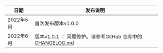 | 日期       | 发布说明 |
|----------|--------|
| 2022年5月 | 首次发布版本v1.0.0   |
| 2022年6月 | 版本v1.0.1 ： 问题修护。请参考GitHub 仓库中的[CHANGELOG.md](https://github.com/awslabs/quantum-computing-exploration-for-drug-discovery-on-aws/blob/main/CHANGELOG.md) |